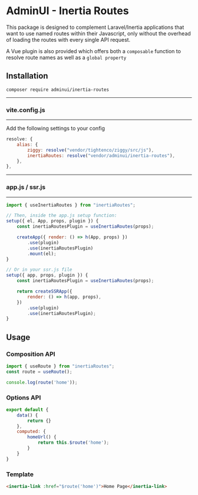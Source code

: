 # AdminUI - Inertia Routes

This package is designed to complement Laravel/Inertia applications that want to use named routes within their Javascript, only without the overhead of loading the routes with every single API request.

A Vue plugin is also provided which offers both a `composable` function to resolve route names as well as a `global property`

## Installation

`composer require adminui/inertia-routes`

---
### vite.config.js
---

Add the following settings to your config

```js
resolve: {
    alias: {
        ziggy: resolve("vendor/tightenco/ziggy/src/js"),
        inertiaRoutes: resolve("vendor/adminui/inertia-routes"),
    },
},
```
---
### app.js / ssr.js 
---
```js
import { useInertiaRoutes } from "inertiaRoutes";

// Then, inside the app.js setup function:
setup({ el, App, props, plugin }) {
    const inertiaRoutesPlugin = useInertiaRoutes(props);

    createApp({ render: () => h(App, props) })
        .use(plugin)
        .use(inertiaRoutesPlugin)
        .mount(el);
}

// Or in your ssr.js file
setup({ app, props, plugin }) {
    const inertiaRoutesPlugin = useInertiaRoutes(props);

    return createSSRApp({
        render: () => h(app, props),
    })
        .use(plugin)
        .use(inertiaRoutesPlugin);
}
```

## Usage

### Composition API

```js
import { useRoute } from "inertiaRoutes";
const route = useRoute();

console.log(route('home'));
```

### Options API

```js
export default {
    data() {
        return {}
    },
    computed: {
        homeUrl() {
            return this.$route('home');
        }
    }
}
```

### Template

```html
<inertia-link :href="$route('home')">Home Page</inertia-link>
```
